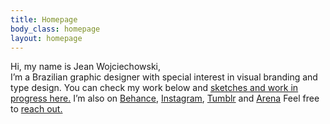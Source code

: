 ```yaml
---
title: Homepage
body_class: homepage
layout: homepage
---
```


Hi, my name is Jean Wojciechowski,<br /> I’m a Brazilian graphic designer with special interest in visual branding and type design.
You can check my work below and <a href="/wip"><u>sketches and work in progress here.</u></a> I’m also on <a href="{{ site.links.behance }}">Behance</a>, <a href="{{ site.links.instagram }}">Instagram</a>, <a href="{{ site.links.tumblr }}">Tumblr</a> and <a href="{{ site.links.arena }}">Arena</a>
Feel free to <a href="mailto:woj.jean@gmail.com">reach out.</a>